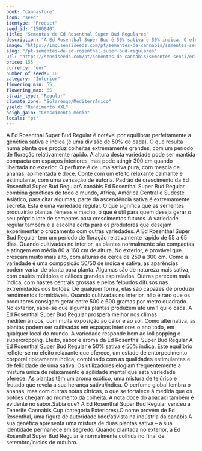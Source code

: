 ```yaml
---
book: "cannastore"
icon: "seed"
itemtype: "Product"
seed_id: "1500040"
title: "Sementes de Ed Rosenthal Super Bud Regulares"
description: "A Ed Rosenthal Super Bud é 50% sativa e 50% índica. O efeito é relaxante, mas eufórico. As plantas de tamanho médio, produzem um aroma frutado a ananás."
image: "https://img.sensiseeds.com/pt/sementes-de-cannabis/sementes-sensi/ed-rosenthal-super-bud-image.png"
slug: "/pt-sementes-de-ed-rosenthal-super-bud-regulares"
url: "https://sensiseeds.com/pt/sementes-de-cannabis/sementes-sensi/ed-rosenthal-super-bud?a_aid=cannastore"
price: 155
currency: "eur"
number_of_seeds: 10
category: "Interior"
flowering_min: 55
flowering_max: 65
strain_type: "Regular"
climate_zone: "Solarengo/Mediterrânico"
yield: "Rendimento XXL"
heigh_gain: "Crescimento médio"
locale: "pt"
---
```

A Ed Rosenthal Super Bud Regular é notável por equilibrar perfeitamente a genética sativa e índica (é uma divisão de 50% de cada). O que resulta numa planta que produz colheitas extremamente grandes, com um período de floração relativamente rápido. A altura desta variedade pode ser mantida compacta em espaços interiores, mas pode atingir 300 cm quando libertada no exterior. O perfume é de uma sativa pura, com mescla de ananás, apimentada e doce. Conte com um efeito relaxante calmante e estimulante, com uma sensação de euforia. Padrão de crescimento da Ed Rosenthal Super Bud RegularA canábis Ed Rosenthal Super Bud Regular combina genéticas de todo o mundo, África, América Central e Sudeste Asiático, para citar algumas, parte da ascendência sativa é extremamente secreta. Esta é uma variedade regular. O que significa que as sementes produzirão plantas fêmeas e macho, o que é útil para quem deseja gerar o seu próprio lote de sementes para crescimentos futuros. A variedade regular também é a escolha certa para os produtores que desejam experimentar o cruzamento com outras variedades. A Ed Rosenthal Super Bud Regular tem um período de floração relativamente rápido de 55 a 65 dias. Quando cultivadas no interior, as plantas normalmente são compactas e atingem em média 80 a 160 cm de altura. No exterior, é provável que cresçam muito mais alto, com alturas de cerca de 250 a 300 cm. Como a variedade é uma composição 50/50 de índica e sativa, as aparências podem variar de planta para planta. Algumas são de natureza mais sativa, com caules múltiplos e cálices grandes espiralados. Outras parecem mais índica, com hastes centrais grossas e pelos felpudos difusos nas extremidades dos botões. De qualquer forma, elas são capazes de produzir rendimentos formidáveis. Quando cultivadas no interior, não é raro que os produtores consigam gerar entre 500 e 600 gramas por metro quadrado. No exterior, sabe-se que algumas plantas produzem até um 1 quilo cada. A Ed Rosenthal Super Bud Regular prospera melhor nos climas mediterrânicos, com muita exposição ao calor e ao sol. Como alternativa, as plantas podem ser cultivadas em espaços interiores o ano todo, em qualquer local do mundo. A variedade responde bem ao lollipopping e supercropping. Efeito, sabor e aroma da Ed Rosenthal Super Bud Regular A Ed Rosenthal Super Bud Regular é 50% sativa e 50% índica. Este equilíbrio reflete-se no efeito relaxante que oferece, um estado de entorpecimento corporal tipicamente índica, combinado com as qualidades estimulantes e de felicidade de uma sativa. Os utilizadores elogiam frequentemente a mistura única de relaxamento e agilidade mental que esta variedade oferece. As plantas têm um aroma exótico, uma mistura de telúrico e frutado que revela a sua herança sativa/índica. O perfume global lembra o ananás, mas com outras notas cítricas, o que se fortalece à medida que os botões chegam ao momento da colheita. A nota doce do abacaxi também é evidente no sabor.Sabia que? A Ed Rosenthal Super Bud Regular venceu a Tenerife Cannabis Cup (categoria Exteriores).O nome provém de Ed Rosenthal, uma figura de autoridade líder/ativista na indústria da canábis.A sua genética apresenta uma mistura de duas plantas sativa – a sua identidade permanece em segredo. Quando plantada no exterior, a Ed Rosenthal Super Bud Regular é normalmente colhida no final de setembro/inícios de outubro.
